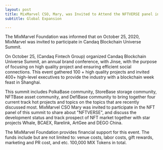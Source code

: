 ```yaml
---
layout: post
title: MixMarvel CSO, Mary, was Invited to Attend the NFTVERSE panel in the Candaq Blockchain Universe Summit 
subtitle: Global Expansion

---
```


The MixMarvel Foundation was informed that on October 25, 2020, MixMarvel  was invited to participate in Candaq Blockchain Universe Summit.

On October 25, (Candaq Fintech Group) organized Candaq Blockchain Universe Summit, an annual brand conference, with Jinse, with the purpose of focusing on high quality project and ensuring efficient social connections. This event gathered 100 + high quality projects and invited 400+ high-level executives to provide the industry with a blockchain week feast in Shanghai. 

 This summit includes PolkaBase community, StoreBase storage community, NFTBase asset community, and DefiBase community to bring together four current track hot projects and topics on the topics that are recently discussed most. MixMarvel CSO Mary was invited to participate in the NFT panel of this summit to share about "NFTVERSE", and discuss the development status and track prospect of NFT market together with star projects Whale, BCAEX, Rarelink, ArtGee and DEGO China. 

The MixMarvel Foundation provides financial support for this event. The funds include but are not limited to: venue costs, labor costs, gift rewards, marketing and PR cost, and etc. 100,000 MIX Tokens in total. 
